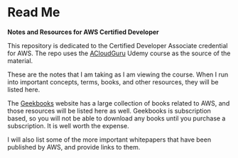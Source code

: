 # Read Me
**Notes and Resources for AWS Certified Developer**

This repository is dedicated to the Certified Developer Associate credential for AWS. The repo uses the [ACloudGuru](https://acloud.guru/dashboard) Udemy course as the source of the material.

These are the notes that I am taking as I am viewing the course. When I run into important concepts, terms, books, and other resources, they will be listed here.

The [Geekbooks](https://www.geekbooks.me/) website has a large collection of books related to AWS, and those resources will be listed here as well. Geekbooks is subscription based, so you will not be able to download any books until you purchase a subscription. It is well worth the expense.

I will also list some of the more important whitepapers that have been published by AWS, and provide links to them.
<!--stackedit_data:
eyJoaXN0b3J5IjpbLTY0OTI1NDI5NywxOTUzMzEzODQ4LDg4MT
c0MDcyMywtMTg3MDU3NTI5MF19
-->